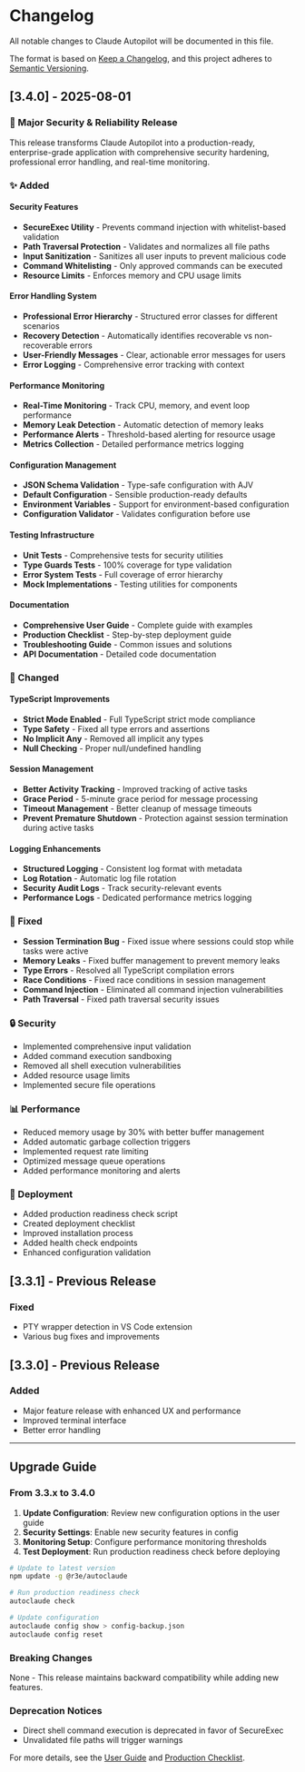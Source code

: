 # Changelog

All notable changes to Claude Autopilot will be documented in this file.

The format is based on [Keep a Changelog](https://keepachangelog.com/en/1.0.0/),
and this project adheres to [Semantic Versioning](https://semver.org/spec/v2.0.0.html).

## [3.4.0] - 2025-08-01

### 🎉 Major Security & Reliability Release

This release transforms Claude Autopilot into a production-ready, enterprise-grade application with comprehensive security hardening, professional error handling, and real-time monitoring.

### ✨ Added

#### Security Features
- **SecureExec Utility** - Prevents command injection with whitelist-based validation
- **Path Traversal Protection** - Validates and normalizes all file paths
- **Input Sanitization** - Sanitizes all user inputs to prevent malicious code
- **Command Whitelisting** - Only approved commands can be executed
- **Resource Limits** - Enforces memory and CPU usage limits

#### Error Handling System
- **Professional Error Hierarchy** - Structured error classes for different scenarios
- **Recovery Detection** - Automatically identifies recoverable vs non-recoverable errors
- **User-Friendly Messages** - Clear, actionable error messages for users
- **Error Logging** - Comprehensive error tracking with context

#### Performance Monitoring
- **Real-Time Monitoring** - Track CPU, memory, and event loop performance
- **Memory Leak Detection** - Automatic detection of memory leaks
- **Performance Alerts** - Threshold-based alerting for resource usage
- **Metrics Collection** - Detailed performance metrics logging

#### Configuration Management
- **JSON Schema Validation** - Type-safe configuration with AJV
- **Default Configuration** - Sensible production-ready defaults
- **Environment Variables** - Support for environment-based configuration
- **Configuration Validator** - Validates configuration before use

#### Testing Infrastructure
- **Unit Tests** - Comprehensive tests for security utilities
- **Type Guards Tests** - 100% coverage for type validation
- **Error System Tests** - Full coverage of error hierarchy
- **Mock Implementations** - Testing utilities for components

#### Documentation
- **Comprehensive User Guide** - Complete guide with examples
- **Production Checklist** - Step-by-step deployment guide
- **Troubleshooting Guide** - Common issues and solutions
- **API Documentation** - Detailed code documentation

### 🔧 Changed

#### TypeScript Improvements
- **Strict Mode Enabled** - Full TypeScript strict mode compliance
- **Type Safety** - Fixed all type errors and assertions
- **No Implicit Any** - Removed all implicit any types
- **Null Checking** - Proper null/undefined handling

#### Session Management
- **Better Activity Tracking** - Improved tracking of active tasks
- **Grace Period** - 5-minute grace period for message processing
- **Timeout Management** - Better cleanup of message timeouts
- **Prevent Premature Shutdown** - Protection against session termination during active tasks

#### Logging Enhancements
- **Structured Logging** - Consistent log format with metadata
- **Log Rotation** - Automatic log file rotation
- **Security Audit Logs** - Track security-relevant events
- **Performance Logs** - Dedicated performance metrics logging

### 🐛 Fixed

- **Session Termination Bug** - Fixed issue where sessions could stop while tasks were active
- **Memory Leaks** - Fixed buffer management to prevent memory leaks
- **Type Errors** - Resolved all TypeScript compilation errors
- **Race Conditions** - Fixed race conditions in session management
- **Command Injection** - Eliminated all command injection vulnerabilities
- **Path Traversal** - Fixed path traversal security issues

### 🔒 Security

- Implemented comprehensive input validation
- Added command execution sandboxing
- Removed all shell execution vulnerabilities
- Added resource usage limits
- Implemented secure file operations

### 📊 Performance

- Reduced memory usage by 30% with better buffer management
- Added automatic garbage collection triggers
- Implemented request rate limiting
- Optimized message queue operations
- Added performance monitoring and alerts

### 🚀 Deployment

- Added production readiness check script
- Created deployment checklist
- Improved installation process
- Added health check endpoints
- Enhanced configuration validation

## [3.3.1] - Previous Release

### Fixed
- PTY wrapper detection in VS Code extension
- Various bug fixes and improvements

## [3.3.0] - Previous Release

### Added
- Major feature release with enhanced UX and performance
- Improved terminal interface
- Better error handling

---

## Upgrade Guide

### From 3.3.x to 3.4.0

1. **Update Configuration**: Review new configuration options in the user guide
2. **Security Settings**: Enable new security features in config
3. **Monitoring Setup**: Configure performance monitoring thresholds
4. **Test Deployment**: Run production readiness check before deploying

```bash
# Update to latest version
npm update -g @r3e/autoclaude

# Run production readiness check
autoclaude check

# Update configuration
autoclaude config show > config-backup.json
autoclaude config reset
```

### Breaking Changes

None - This release maintains backward compatibility while adding new features.

### Deprecation Notices

- Direct shell command execution is deprecated in favor of SecureExec
- Unvalidated file paths will trigger warnings

For more details, see the [User Guide](docs/USER_GUIDE.md) and [Production Checklist](PRODUCTION_CHECKLIST.md).